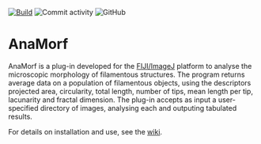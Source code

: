 [![Build](https://github.com/djpbarry/anamorf/actions/workflows/maven.yml/badge.svg)](https://github.com/djpbarry/anamorf/actions/workflows/maven.yml)
![Commit activity](https://img.shields.io/github/commit-activity/y/djpbarry/anamorf?style=plastic)
![GitHub](https://img.shields.io/github/license/djpbarry/anamorf?color=green&style=plastic)

# AnaMorf

AnaMorf is a plug-in developed for the [FIJI/ImageJ](http://fiji.sc/) platform to analyse the microscopic morphology of filamentous structures. The program returns average data on a population of filamentous objects, using the descriptors projected area, circularity, total length, number of tips, mean length per tip, lacunarity and fractal dimension. The plug-in accepts as input a user-specified directory of images, analysing each and outputing tabulated results.

For details on installation and use, see the [wiki](https://github.com/djpbarry/AnaMorf/wiki).
